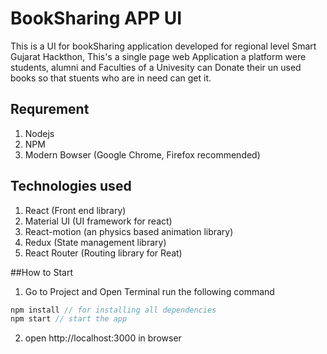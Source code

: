 # BookSharing APP UI
This is a UI for bookSharing application developed for regional level Smart Gujarat Hackthon, This's a single page web Application a platform were students, alumni and Faculties of a Univesity can Donate their un used books so that stuents who are in need can get it.   

## Requrement
1. Nodejs
2. NPM
3. Modern Bowser (Google Chrome, Firefox recommended)

## Technologies used
1. React (Front end library)
2. Material UI (UI framework for react)
3. React-motion (an physics based animation library)
4. Redux (State management library)
5. React Router (Routing library for Reat)

##How to Start
1. Go to Project and Open Terminal run the following command
```js
npm install // for installing all dependencies
npm start // start the app
```
2. open http://localhost:3000 in browser